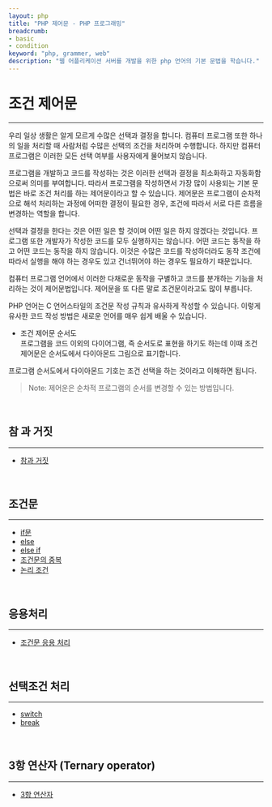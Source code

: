 ```yaml
---
layout: php
title: "PHP 제어문 - PHP 프로그래밍"
breadcrumb:
- basic
- condition
keyword: "php, grammer, web"
description: "웹 어플리케이션 서버를 개발을 위한 php 언어의 기본 문법을 학습니다."
---
```


# 조건 제어문
---

우리 일상 생활은 알게 모르게 수많은 선택과 결정을 합니다. 컴퓨터 프로그램 또한 하나의 일을 처리할 때 사람처럼 수많은 선택의 조건을 처리하며 수행합니다. 하지만 컴퓨터 프로그램은 이러한 모든 선택 여부를 사용자에게 물어보지 않습니다.  

프로그램을 개발하고 코드를 작성하는 것은 이러한 선택과 결정을 최소화하고 자동화함으로써 의미를 부여합니다. 따라서 프로그램을 작성하면서 가장 많이 사용되는 기본 문법은 바로 조건 처리를 하는 제어문이라고 할 수 있습니다. 제어문은 프로그램이 순차적으로 해석 처리하는 과정에 어떠한 결정이 필요한 경우, 조건에 따라서 서로 다른 흐름을 변경하는 역할을 합니다.  

선택과 결정을 한다는 것은 어떤 일은 할 것이며 어떤 일은 하지 않겠다는 것입니다. 프로그램 또한 개발자가 작성한 코드를 모두 실행하지는 않습니다. 어떤 코드는 동작을 하고 어떤 코드는 동작을 하지 않습니다. 이것은 수많은 코드를 작성하더라도 동작 조건에 따라서 실행을 해야 하는 경우도 있고 건너뛰어야 하는 경우도 필요하기 때문입니다.   

컴퓨터 프로그램 언어에서 이러한 다채로운 동작을 구별하고 코드를 분개하는 기능을 처리하는 것이 제어문법입니다. 제어문을 또 다른 말로 조건문이라고도 많이 부릅니다.  

PHP 언어는 C 언어스타일의 조건문 작성 규칙과 유사하게 작성할 수 있습니다. 이렇게 유사한 코드 작성 방법은 새로운 언어를 매우 쉽게 배울 수 있습니다.  

* 조건 제어문 순서도  
프로그램을 코드 이외의 다이어그램, 즉 순서도로 표현을 하기도 하는데 이때 조건 제어문은 순서도에서 다이아몬드 그림으로 표기합니다.  

프로그램 순서도에서 다이아몬드 기호는 조건 선택을 하는 것이라고 이해하면 됩니다.  

>Note: 제어운은 순차적 프로그램의 순서를 변경할 수 있는 방법입니다.

<br>

## 참 과 거짓
---

* [참과 거짓](bool)

<br>

## 조건문
---
* [if문](if)
* [else](else)
* [else if](elseif)
* [조건문의 중복](ifif)
* [논리 조건](logic)

<br>

## 응용처리
---
* [조건문 응용 처리](08.7)

<br>

## 선택조건 처리
---
* [switch](switch)
* [break](break)

<br>

## 3항 연산자 (Ternary operator)
---
* [3항 연산자](ternary)

<br>